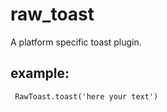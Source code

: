 # raw_toast

A platform specific toast plugin.

## example:
```
 RawToast.toast('here your text')
```

